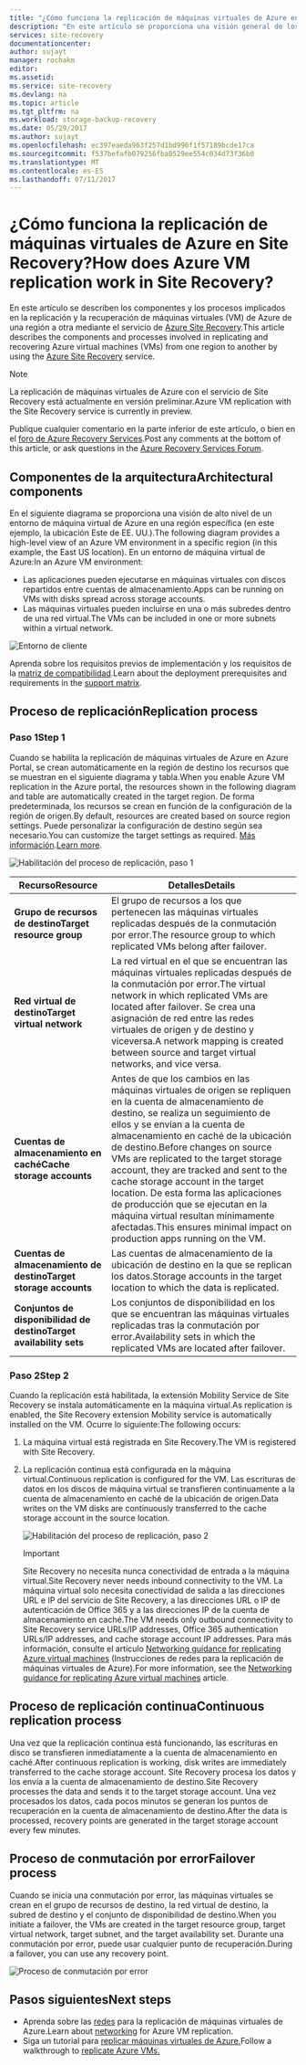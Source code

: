 ```yaml
---
title: "¿Cómo funciona la replicación de máquinas virtuales de Azure entre regiones de Azure en Azure Site Recovery?  | Microsoft Docs"
description: "En este artículo se proporciona una visión general de los componentes y la arquitectura usados al replicar máquinas virtuales de Azure entre regiones de Azure mediante el servicio de Azure Site Recovery."
services: site-recovery
documentationcenter: 
author: sujayt
manager: rochakm
editor: 
ms.assetid: 
ms.service: site-recovery
ms.devlang: na
ms.topic: article
ms.tgt_pltfrm: na
ms.workload: storage-backup-recovery
ms.date: 05/29/2017
ms.author: sujayt
ms.openlocfilehash: ec397eaeda963f257d1bd996f1f57189bcde17ca
ms.sourcegitcommit: f537befafb079256fba0529ee554c034d73f36b0
ms.translationtype: MT
ms.contentlocale: es-ES
ms.lasthandoff: 07/11/2017
---
```

# <a name="how-does-azure-vm-replication-work-in-site-recovery"></a><span data-ttu-id="cd47b-104">¿Cómo funciona la replicación de máquinas virtuales de Azure en Site Recovery?</span><span class="sxs-lookup"><span data-stu-id="cd47b-104">How does Azure VM replication work in Site Recovery?</span></span>


<span data-ttu-id="cd47b-105">En este artículo se describen los componentes y los procesos implicados en la replicación y la recuperación de máquinas virtuales (VM) de Azure de una región a otra mediante el servicio de [Azure Site Recovery](site-recovery-overview.md).</span><span class="sxs-lookup"><span data-stu-id="cd47b-105">This article describes the components and processes involved in replicating and recovering Azure virtual machines (VMs) from one region to another by using the [Azure Site Recovery](site-recovery-overview.md) service.</span></span>

>[!NOTE]
><span data-ttu-id="cd47b-106">La replicación de máquinas virtuales de Azure con el servicio de Site Recovery está actualmente en versión preliminar.</span><span class="sxs-lookup"><span data-stu-id="cd47b-106">Azure VM replication with the Site Recovery service is currently in preview.</span></span>

<span data-ttu-id="cd47b-107">Publique cualquier comentario en la parte inferior de este artículo, o bien en el [foro de Azure Recovery Services](https://social.msdn.microsoft.com/forums/azure/home?forum=hypervrecovmgr).</span><span class="sxs-lookup"><span data-stu-id="cd47b-107">Post any comments at the bottom of this article, or ask questions in the [Azure Recovery Services Forum](https://social.msdn.microsoft.com/forums/azure/home?forum=hypervrecovmgr).</span></span>

## <a name="architectural-components"></a><span data-ttu-id="cd47b-108">Componentes de la arquitectura</span><span class="sxs-lookup"><span data-stu-id="cd47b-108">Architectural components</span></span>

<span data-ttu-id="cd47b-109">En el siguiente diagrama se proporciona una visión de alto nivel de un entorno de máquina virtual de Azure en una región específica (en este ejemplo, la ubicación Este de EE. UU.).</span><span class="sxs-lookup"><span data-stu-id="cd47b-109">The following diagram provides a high-level view of an Azure VM environment in a specific region (in this example, the East US location).</span></span> <span data-ttu-id="cd47b-110">En un entorno de máquina virtual de Azure:</span><span class="sxs-lookup"><span data-stu-id="cd47b-110">In an Azure VM environment:</span></span>
- <span data-ttu-id="cd47b-111">Las aplicaciones pueden ejecutarse en máquinas virtuales con discos repartidos entre cuentas de almacenamiento.</span><span class="sxs-lookup"><span data-stu-id="cd47b-111">Apps can be running on VMs with disks spread across storage accounts.</span></span>
- <span data-ttu-id="cd47b-112">Las máquinas virtuales pueden incluirse en una o más subredes dentro de una red virtual.</span><span class="sxs-lookup"><span data-stu-id="cd47b-112">The VMs can be included in one or more subnets within a virtual network.</span></span>

![Entorno de cliente](./media/site-recovery-azure-to-azure-architecture/source-environment.png)

<span data-ttu-id="cd47b-114">Aprenda sobre los requisitos previos de implementación y los requisitos de la [matriz de compatibilidad](site-recovery-support-matrix-azure-to-azure.md).</span><span class="sxs-lookup"><span data-stu-id="cd47b-114">Learn about the deployment prerequisites and requirements in the [support matrix](site-recovery-support-matrix-azure-to-azure.md).</span></span>

## <a name="replication-process"></a><span data-ttu-id="cd47b-115">Proceso de replicación</span><span class="sxs-lookup"><span data-stu-id="cd47b-115">Replication process</span></span>

### <a name="step-1"></a><span data-ttu-id="cd47b-116">Paso 1</span><span class="sxs-lookup"><span data-stu-id="cd47b-116">Step 1</span></span>

<span data-ttu-id="cd47b-117">Cuando se habilita la replicación de máquinas virtuales de Azure en Azure Portal, se crean automáticamente en la región de destino los recursos que se muestran en el siguiente diagrama y tabla.</span><span class="sxs-lookup"><span data-stu-id="cd47b-117">When you enable Azure VM replication in the Azure portal, the resources shown in the following diagram and table are automatically created in the target region.</span></span> <span data-ttu-id="cd47b-118">De forma predeterminada, los recursos se crean en función de la configuración de la región de origen.</span><span class="sxs-lookup"><span data-stu-id="cd47b-118">By default, resources are created based on source region settings.</span></span> <span data-ttu-id="cd47b-119">Puede personalizar la configuración de destino según sea necesario.</span><span class="sxs-lookup"><span data-stu-id="cd47b-119">You can customize the target settings as required.</span></span> <span data-ttu-id="cd47b-120">[Más información](site-recovery-replicate-azure-to-azure.md).</span><span class="sxs-lookup"><span data-stu-id="cd47b-120">[Learn more](site-recovery-replicate-azure-to-azure.md).</span></span>

![Habilitación del proceso de replicación, paso 1](./media/site-recovery-azure-to-azure-architecture/enable-replication-step-1.png)

<span data-ttu-id="cd47b-122">**Recurso**</span><span class="sxs-lookup"><span data-stu-id="cd47b-122">**Resource**</span></span> | <span data-ttu-id="cd47b-123">**Detalles**</span><span class="sxs-lookup"><span data-stu-id="cd47b-123">**Details**</span></span>
--- | ---
<span data-ttu-id="cd47b-124">**Grupo de recursos de destino**</span><span class="sxs-lookup"><span data-stu-id="cd47b-124">**Target resource group**</span></span> | <span data-ttu-id="cd47b-125">El grupo de recursos a los que pertenecen las máquinas virtuales replicadas después de la conmutación por error.</span><span class="sxs-lookup"><span data-stu-id="cd47b-125">The resource group to which replicated VMs belong after failover.</span></span>
<span data-ttu-id="cd47b-126">**Red virtual de destino**</span><span class="sxs-lookup"><span data-stu-id="cd47b-126">**Target virtual network**</span></span> | <span data-ttu-id="cd47b-127">La red virtual en el que se encuentran las máquinas virtuales replicadas después de la conmutación por error.</span><span class="sxs-lookup"><span data-stu-id="cd47b-127">The virtual network in which replicated VMs are located after failover.</span></span> <span data-ttu-id="cd47b-128">Se crea una asignación de red entre las redes virtuales de origen y de destino y viceversa.</span><span class="sxs-lookup"><span data-stu-id="cd47b-128">A network mapping is created between source and target virtual networks, and vice versa.</span></span>
<span data-ttu-id="cd47b-129">**Cuentas de almacenamiento en caché**</span><span class="sxs-lookup"><span data-stu-id="cd47b-129">**Cache storage accounts**</span></span> | <span data-ttu-id="cd47b-130">Antes de que los cambios en las máquinas virtuales de origen se repliquen en la cuenta de almacenamiento de destino, se realiza un seguimiento de ellos y se envían a la cuenta de almacenamiento en caché de la ubicación de destino.</span><span class="sxs-lookup"><span data-stu-id="cd47b-130">Before changes on source VMs are replicated to the target storage account, they are tracked and sent to the cache storage account in the target location.</span></span> <span data-ttu-id="cd47b-131">De esta forma las aplicaciones de producción que se ejecutan en la máquina virtual resultan mínimamente afectadas.</span><span class="sxs-lookup"><span data-stu-id="cd47b-131">This ensures minimal impact on production apps running on the VM.</span></span>
<span data-ttu-id="cd47b-132">**Cuentas de almacenamiento de destino**</span><span class="sxs-lookup"><span data-stu-id="cd47b-132">**Target storage accounts**</span></span>  | <span data-ttu-id="cd47b-133">Las cuentas de almacenamiento de la ubicación de destino en la que se replican los datos.</span><span class="sxs-lookup"><span data-stu-id="cd47b-133">Storage accounts in the target location to which the data is replicated.</span></span>
<span data-ttu-id="cd47b-134">**Conjuntos de disponibilidad de destino**</span><span class="sxs-lookup"><span data-stu-id="cd47b-134">**Target availability sets**</span></span>  | <span data-ttu-id="cd47b-135">Los conjuntos de disponibilidad en los que se encuentran las máquinas virtuales replicadas tras la conmutación por error.</span><span class="sxs-lookup"><span data-stu-id="cd47b-135">Availability sets in which the replicated VMs are located after failover.</span></span>

### <a name="step-2"></a><span data-ttu-id="cd47b-136">Paso 2</span><span class="sxs-lookup"><span data-stu-id="cd47b-136">Step 2</span></span>

<span data-ttu-id="cd47b-137">Cuando la replicación está habilitada, la extensión Mobility Service de Site Recovery se instala automáticamente en la máquina virtual.</span><span class="sxs-lookup"><span data-stu-id="cd47b-137">As replication is enabled, the Site Recovery extension Mobility service is automatically installed on the VM.</span></span> <span data-ttu-id="cd47b-138">Ocurre lo siguiente:</span><span class="sxs-lookup"><span data-stu-id="cd47b-138">The following occurs:</span></span>

1. <span data-ttu-id="cd47b-139">La máquina virtual está registrada en Site Recovery.</span><span class="sxs-lookup"><span data-stu-id="cd47b-139">The VM is registered with Site Recovery.</span></span>

2. <span data-ttu-id="cd47b-140">La replicación continua está configurada en la máquina virtual.</span><span class="sxs-lookup"><span data-stu-id="cd47b-140">Continuous replication is configured for the VM.</span></span> <span data-ttu-id="cd47b-141">Las escrituras de datos en los discos de máquina virtual se transfieren continuamente a la cuenta de almacenamiento en caché de la ubicación de origen.</span><span class="sxs-lookup"><span data-stu-id="cd47b-141">Data writes on the VM disks are continuously transferred to the cache storage account in the source location.</span></span>

   ![Habilitación del proceso de replicación, paso 2](./media/site-recovery-azure-to-azure-architecture/enable-replication-step-2.png)

   >[!IMPORTANT]
   > <span data-ttu-id="cd47b-143">Site Recovery no necesita nunca conectividad de entrada a la máquina virtual.</span><span class="sxs-lookup"><span data-stu-id="cd47b-143">Site Recovery never needs inbound connectivity to the VM.</span></span> <span data-ttu-id="cd47b-144">La máquina virtual solo necesita conectividad de salida a las direcciones URL e IP del servicio de Site Recovery, a las direcciones URL o IP de autenticación de Office 365 y a las direcciones IP de la cuenta de almacenamiento en caché.</span><span class="sxs-lookup"><span data-stu-id="cd47b-144">The VM needs only outbound connectivity to Site Recovery service URLs/IP addresses, Office 365 authentication URLs/IP addresses, and cache storage account IP addresses.</span></span> <span data-ttu-id="cd47b-145">Para más información, consulte el artículo [Networking guidance for replicating Azure virtual machines](site-recovery-azure-to-azure-networking-guidance.md) (Instrucciones de redes para la replicación de máquinas virtuales de Azure).</span><span class="sxs-lookup"><span data-stu-id="cd47b-145">For more information, see the [Networking guidance for replicating Azure virtual machines](site-recovery-azure-to-azure-networking-guidance.md) article.</span></span>

## <a name="continuous-replication-process"></a><span data-ttu-id="cd47b-146">Proceso de replicación continua</span><span class="sxs-lookup"><span data-stu-id="cd47b-146">Continuous replication process</span></span>

<span data-ttu-id="cd47b-147">Una vez que la replicación continua está funcionando, las escrituras en disco se transfieren inmediatamente a la cuenta de almacenamiento en caché.</span><span class="sxs-lookup"><span data-stu-id="cd47b-147">After continuous replication is working, disk writes are immediately transferred to the cache storage account.</span></span> <span data-ttu-id="cd47b-148">Site Recovery procesa los datos y los envía a la cuenta de almacenamiento de destino.</span><span class="sxs-lookup"><span data-stu-id="cd47b-148">Site Recovery processes the data and sends it to the target storage account.</span></span> <span data-ttu-id="cd47b-149">Una vez procesados los datos, cada pocos minutos se generan los puntos de recuperación en la cuenta de almacenamiento de destino.</span><span class="sxs-lookup"><span data-stu-id="cd47b-149">After the data is processed, recovery points are generated in the target storage account every few minutes.</span></span>

## <a name="failover-process"></a><span data-ttu-id="cd47b-150">Proceso de conmutación por error</span><span class="sxs-lookup"><span data-stu-id="cd47b-150">Failover process</span></span>

<span data-ttu-id="cd47b-151">Cuando se inicia una conmutación por error, las máquinas virtuales se crean en el grupo de recursos de destino, la red virtual de destino, la subred de destino y el conjunto de disponibilidad de destino.</span><span class="sxs-lookup"><span data-stu-id="cd47b-151">When you initiate a failover, the VMs are created in the target resource group, target virtual network, target subnet, and the target availability set.</span></span> <span data-ttu-id="cd47b-152">Durante una conmutación por error, puede usar cualquier punto de recuperación.</span><span class="sxs-lookup"><span data-stu-id="cd47b-152">During a failover, you can use any recovery point.</span></span>

![Proceso de conmutación por error](./media/site-recovery-azure-to-azure-architecture/failover.png)

## <a name="next-steps"></a><span data-ttu-id="cd47b-154">Pasos siguientes</span><span class="sxs-lookup"><span data-stu-id="cd47b-154">Next steps</span></span>

- <span data-ttu-id="cd47b-155">Aprenda sobre las [redes](site-recovery-azure-to-azure-networking-guidance.md) para la replicación de máquinas virtuales de Azure.</span><span class="sxs-lookup"><span data-stu-id="cd47b-155">Learn about [networking](site-recovery-azure-to-azure-networking-guidance.md) for Azure VM replication.</span></span>
- <span data-ttu-id="cd47b-156">Siga un tutorial para [replicar máquinas virtuales de Azure.](site-recovery-azure-to-azure.md)</span><span class="sxs-lookup"><span data-stu-id="cd47b-156">Follow a walkthrough to [replicate Azure VMs.](site-recovery-azure-to-azure.md)</span></span>
